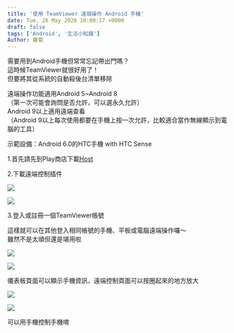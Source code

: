 ```yaml
---
title: '使用 TeamViewer 遠端操作 Android 手機'
date: Tue, 26 May 2020 10:09:17 +0000
draft: false
tags: ['Android', '生活小知識']
Author: 蘿蔔
---
```


需要用到Android手機但常常忘記帶出門嗎？  
這時候TeamViewer就很好用了！  
但要將其從系統的自動殺後台清單移除

遠端操作功能適用Android 5~Android 8  
（第一次可能會詢問是否允許，可以選永久允許）  
Android 9以上適用遠端查看  
（Android 9以上每次使用都要在手機上按一次允許，比較適合當作無線顯示到電腦的工具）

示範設備：Android 6.0的HTC手機 with HTC Sense

1.首先請先到Play商店下載[Host](https://play.google.com/store/apps/details?id=com.teamviewer.host.market&hl=zh-TW)

2.下載遠端控制插件

![](https://static-a1.steveyi.net/media/blog/2020052609581036.jpg)

![](https://static-a1.steveyi.net/media/blog/2020052609584328.jpg)

3.登入或註冊一個TeamViewer帳號

這樣就可以在其他登入相同帳號的手機、平板或電腦遠端操作囉～  
雖然不是太順但還是堪用啦

![](https://static-a1.steveyi.net/media/blog/2020052610083159.png)

![](https://static-a1.steveyi.net/media/blog/2020052610064765.png)

儀表板頁面可以顯示手機資訊，遠端控制頁面可以按圈起來的地方放大

![](https://blog.steveyi.net/wp-content/uploads/media/blog/2020052609562446.gif)

![](https://static-a1.steveyi.net/media/blog/2020052610054826.png)

可以用手機控制手機唷